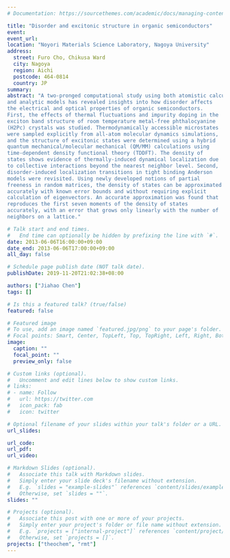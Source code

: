 ```yaml
---
# Documentation: https://sourcethemes.com/academic/docs/managing-content/

title: "Disorder and excitonic structure in organic semiconductors"
event: 
event_url:
location: "Noyori Materials Science Laboratory, Nagoya University"
address:
  street: Furo Cho, Chikusa Ward
  city: Nagoya
  region: Aichi
  postcode: 464-0814
  country: JP
summary:
abstract: "A two-pronged computational study using both atomistic calculations
and analytic models has revealed insights into how disorder affects
the electrical and optical properties of organic semiconductors.
First, the effects of thermal fluctuations and impurity doping in the
exciton band structure of room temperature metal-free phthalocyanine
(H2Pc) crystals was studied. Thermodynamically accessible microstates
were sampled explicitly from all-atom molecular dynamics simulations,
and the structure of excitonic states were determined using a hybrid
quantum mechanical/molecular mechanical (QM/MM) calculations using
time-dependent density functional theory (TDDFT). The density of
states shows evidence of thermally-induced dynamical localization due
to collective interactions beyond the nearest neighbor level. Second,
disorder-induced localization transitions in tight binding Anderson
models were revisited. Using newly developed notions of partial
freeness in random matrices, the density of states can be approximated
accurately with known error bounds and without requiring explicit
calculation of eigenvectors. An accurate approximation was found that
reproduces the first seven moments of the density of states
accurately, with an error that grows only linearly with the number of
neighbors on a lattice."

# Talk start and end times.
#   End time can optionally be hidden by prefixing the line with `#`.
date: 2013-06-06T16:00:00+09:00
date_end: 2013-06-06T17:00:00+09:00
all_day: false

# Schedule page publish date (NOT talk date).
publishDate: 2019-11-20T21:02:38+08:00

authors: ["Jiahao Chen"]
tags: []

# Is this a featured talk? (true/false)
featured: false

# Featured image
# To use, add an image named `featured.jpg/png` to your page's folder. 
# Focal points: Smart, Center, TopLeft, Top, TopRight, Left, Right, BottomLeft, Bottom, BottomRight.
image:
  caption: ""
  focal_point: ""
  preview_only: false

# Custom links (optional).
#   Uncomment and edit lines below to show custom links.
# links:
# - name: Follow
#   url: https://twitter.com
#   icon_pack: fab
#   icon: twitter

# Optional filename of your slides within your talk's folder or a URL.
url_slides:

url_code:
url_pdf:
url_video:

# Markdown Slides (optional).
#   Associate this talk with Markdown slides.
#   Simply enter your slide deck's filename without extension.
#   E.g. `slides = "example-slides"` references `content/slides/example-slides.md`.
#   Otherwise, set `slides = ""`.
slides: ""

# Projects (optional).
#   Associate this post with one or more of your projects.
#   Simply enter your project's folder or file name without extension.
#   E.g. `projects = ["internal-project"]` references `content/project/deep-learning/index.md`.
#   Otherwise, set `projects = []`.
projects: ["theochem", "rmt"]
---
```

